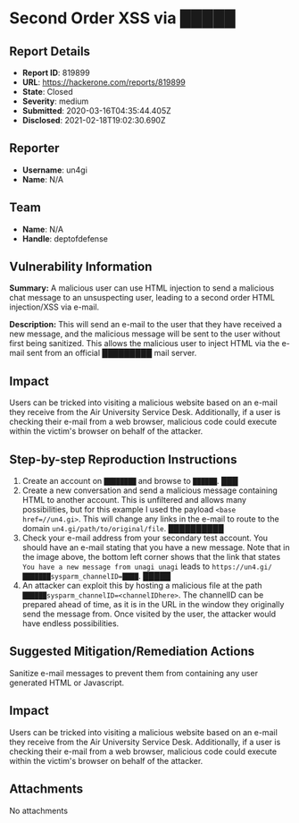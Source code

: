 # Second Order XSS via █████

## Report Details
- **Report ID**: 819899
- **URL**: https://hackerone.com/reports/819899
- **State**: Closed
- **Severity**: medium
- **Submitted**: 2020-03-16T04:35:44.405Z
- **Disclosed**: 2021-02-18T19:02:30.690Z

## Reporter
- **Username**: un4gi
- **Name**: N/A

## Team
- **Name**: N/A
- **Handle**: deptofdefense

## Vulnerability Information
**Summary:**
A malicious user can use HTML injection to send a malicious chat message to an unsuspecting user, leading to a second order HTML injection/XSS via e-mail. 

**Description:**
This will send an e-mail to the user that they have received a new message, and the malicious message will be sent to the user without first being sanitized. This allows the malicious user to inject HTML via the e-mail sent from an official █████████ mail server.

## Impact
Users can be tricked into visiting a malicious website based on an e-mail they receive from the Air University Service Desk. Additionally, if a user is checking their e-mail from a web browser, malicious code could execute within the victim's browser on behalf of the attacker.

## Step-by-step Reproduction Instructions

1. Create an account on `████████` and browse to `██████`.
███
2. Create a new conversation and send a malicious message containing HTML to another account. This is unfiltered and allows many possibilities, but for this example I used the payload `<base href=//un4.gi>`. This will change any links in the e-mail to route to the domain `un4.gi/path/to/original/file`.
██████████
3. Check your e-mail address from your secondary test account. You should have an e-mail stating that you have a new message. Note that in the image above, the bottom left corner shows that the link that states `You have a new message from unagi unagi` leads to `https://un4.gi/███████sysparm_channelID=████`.
█████
4. An attacker can exploit this by hosting a malicious file at the path `██████sysparm_channelID=<channelIDhere>`. The channelID can be prepared ahead of time, as it is in the URL in the window they originally send the message from. Once visited by the user, the attacker would have endless possibilities.


## Suggested Mitigation/Remediation Actions
Sanitize e-mail messages to prevent them from containing any user generated HTML or Javascript.

## Impact

Users can be tricked into visiting a malicious website based on an e-mail they receive from the Air University Service Desk. Additionally, if a user is checking their e-mail from a web browser, malicious code could execute within the victim's browser on behalf of the attacker.

## Attachments
No attachments
